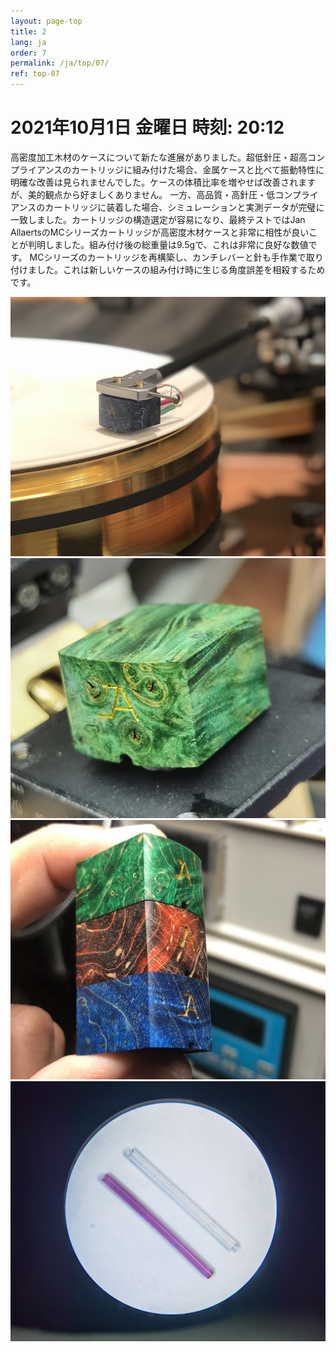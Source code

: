 ```yaml
---
layout: page-top
title: 2
lang: ja
order: 7
permalink: /ja/top/07/
ref: top-07
---
```



# 2021年10月1日   金曜日   時刻: 20:12 

高密度加工木材のケースについて新たな進展がありました。超低針圧・超高コンプライアンスのカートリッジに組み付けた場合、金属ケースと比べて振動特性に明確な改善は見られませんでした。ケースの体積比率を増やせば改善されますが、美的観点から好ましくありません。
一方、高品質・高針圧・低コンプライアンスのカートリッジに装着した場合、シミュレーションと実測データが完璧に一致しました。カートリッジの構造選定が容易になり、最終テストではJan AllaertsのMCシリーズカートリッジが高密度木材ケースと非常に相性が良いことが判明しました。組み付け後の総重量は9.5gで、これは非常に良好な数値です。
MCシリーズのカートリッジを再構築し、カンチレバーと針も手作業で取り付けました。これは新しいケースの組み付け時に生じる角度誤差を相殺するためです。



![1](/assets/top/07/1.jpg)
![1](/assets/top/07/2.jpg)
![1](/assets/top/07/3.jpg)
![1](/assets/top/07/4.jpg)
